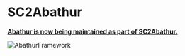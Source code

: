# SC2Abathur
[**Abathur is now being maintained as part of SC2Abathur.**](https://github.com/schmidtgit/SC2Abathur)

![AbathurFramework](https://i.imgur.com/uTU6eKT.gif)

